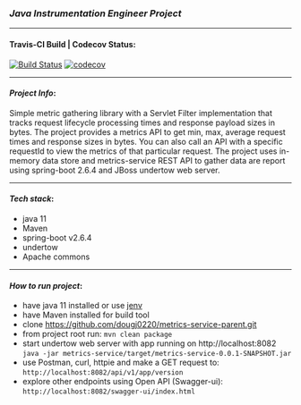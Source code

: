 ### _**Java Instrumentation Engineer Project**_
***
#### Travis-CI Build | Codecov Status:
[![Build Status](https://app.travis-ci.com/dougj0220/metrics-service-parent.svg?branch=master)](https://app.travis-ci.com/dougj0220/metrics-service-parent) [![codecov](https://codecov.io/gh/dougj0220/metrics-service-parent/branch/master/graph/badge.svg?token=4KXSZHUQ0M)](https://codecov.io/gh/dougj0220/metrics-service-parent)
***
#### _Project Info_:
Simple metric gathering library with a Servlet Filter implementation that tracks request lifecycle processing times and response payload sizes in bytes. The project provides a metrics API to get min, max, average request times and response sizes in bytes. You can also call an API with a specific requestId to view the metrics of that particular request. The project uses in-memory data store and metrics-service REST API to gather data are report using spring-boot 2.6.4 and JBoss undertow web server.
***
#### _Tech stack_:
- java 11
- Maven
- spring-boot v2.6.4
- undertow
- Apache commons
***
#### _How to run project_:
- have java 11 installed or use [jenv](https://www.jenv.be/) 
- have Maven installed for build tool
- clone https://github.com/dougj0220/metrics-service-parent.git
- from project root run: `mvn clean package`
- start undertow web server with app running on http://localhost:8082 `java -jar metrics-service/target/metrics-service-0.0.1-SNAPSHOT.jar`
- use Postman, curl, httpie and make a GET request to: `http://localhost:8082/api/v1/app/version`
- explore other endpoints using Open API (Swagger-ui): `http://localhost:8082/swagger-ui/index.html`